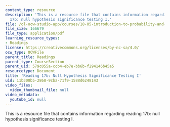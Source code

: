```yaml
---
content_type: resource
description: 'This is a resource file that contains information regarding reading
  17b: null hypothesis significance testing I.'
file: /ol-ocw-studio-app/courses/18-05-introduction-to-probability-and-statistics-spring-2014/11b300b528689cba71f91588d6248143_MIT18_05S14_Reading17b.pdf
file_size: 166679
file_type: application/pdf
learning_resource_types:
- Readings
license: https://creativecommons.org/licenses/by-nc-sa/4.0/
ocw_type: OCWFile
parent_title: Readings
parent_type: CourseSection
parent_uid: 579c055a-ccb4-eb7e-bb6b-f294146b45a5
resourcetype: Document
title: 'Reading 17b: Null Hypothesis Significance Testing I'
uid: 11b300b5-2868-9cba-71f9-1588d6248143
video_files:
  video_thumbnail_file: null
video_metadata:
  youtube_id: null
---
```

This is a resource file that contains information regarding reading 17b: null hypothesis significance testing I.